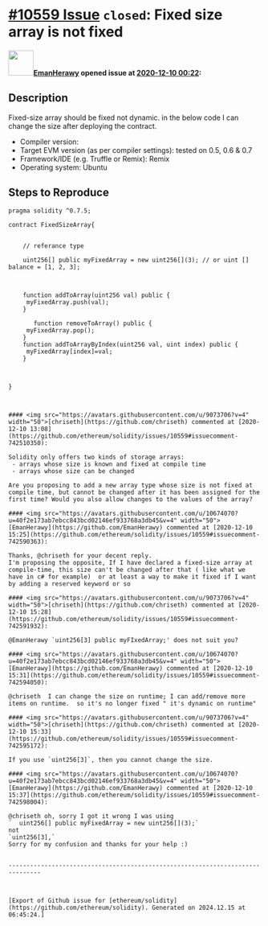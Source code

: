 # [\#10559 Issue](https://github.com/ethereum/solidity/issues/10559) `closed`: Fixed size array is not fixed  

#### <img src="https://avatars.githubusercontent.com/u/10674070?u=40f2e173ab7ebcc843bcd02146ef933768a3db45&v=4" width="50">[EmanHerawy](https://github.com/EmanHerawy) opened issue at [2020-12-10 00:22](https://github.com/ethereum/solidity/issues/10559):

<!--## Prerequisites

- First, many thanks for taking part in the community. We really appreciate that.
- We realize there is a lot of information requested here. We ask only that you do your best to provide as much information as possible so we can better help you.
- Support questions are better asked in one of the following locations:
	- [Solidity chat](https://gitter.im/ethereum/solidity)
	- [Stack Overflow](https://ethereum.stackexchange.com/)
- Ensure the issue isn't already reported.
- The issue should be reproducible with the latest solidity version; however, this isn't a hard requirement and being reproducible with an older version is sufficient.
-->

## Description

Fixed-size array should be fixed not dynamic.  in the below code I can change the size after deploying the contract.

- Compiler version:
- Target EVM version (as per compiler settings): tested on 0.5, 0.6 & 0.7
- Framework/IDE (e.g. Truffle or Remix): Remix 
- Operating system: Ubuntu

## Steps to Reproduce


```solidity
pragma solidity ^0.7.5;

contract FixedSizeArray{
    

    // referance type
   
    uint256[] public myFixedArray = new uint256[](3); // or uint [] balance = [1, 2, 3];



    function addToArray(uint256 val) public {
     myFixedArray.push(val);
    }

       function removeToArray() public {
     myFixedArray.pop();
    }
    function addToArrayByIndex(uint256 val, uint index) public {
     myFixedArray[index]=val;
    }

   
    
} 



#### <img src="https://avatars.githubusercontent.com/u/9073706?v=4" width="50">[chriseth](https://github.com/chriseth) commented at [2020-12-10 13:08](https://github.com/ethereum/solidity/issues/10559#issuecomment-742510350):

Solidity only offers two kinds of storage arrays:
 - arrays whose size is known and fixed at compile time
 - arrays whose size can be changed

Are you proposing to add a new array type whose size is not fixed at compile time, but cannot be changed after it has been assigned for the first time? Would you also allow changes to the values of the array?

#### <img src="https://avatars.githubusercontent.com/u/10674070?u=40f2e173ab7ebcc843bcd02146ef933768a3db45&v=4" width="50">[EmanHerawy](https://github.com/EmanHerawy) commented at [2020-12-10 15:25](https://github.com/ethereum/solidity/issues/10559#issuecomment-742590363):

Thanks, @chriseth for your decent reply.
I'm proposing the opposite, If I have declared a fixed-size array at compile-time, this size can't be changed after that ( like what we have in c# for example)  or at least a way to make it fixed if I want by adding a reserved keyword or so

#### <img src="https://avatars.githubusercontent.com/u/9073706?v=4" width="50">[chriseth](https://github.com/chriseth) commented at [2020-12-10 15:28](https://github.com/ethereum/solidity/issues/10559#issuecomment-742591932):

@EmanHerawy `uint256[3] public myFIxedArray;' does not suit you?

#### <img src="https://avatars.githubusercontent.com/u/10674070?u=40f2e173ab7ebcc843bcd02146ef933768a3db45&v=4" width="50">[EmanHerawy](https://github.com/EmanHerawy) commented at [2020-12-10 15:31](https://github.com/ethereum/solidity/issues/10559#issuecomment-742594050):

@chriseth  I can change the size on runtime; I can add/remove more items on runtime.  so it's no longer fixed " it's dynamic on runtime"

#### <img src="https://avatars.githubusercontent.com/u/9073706?v=4" width="50">[chriseth](https://github.com/chriseth) commented at [2020-12-10 15:33](https://github.com/ethereum/solidity/issues/10559#issuecomment-742595172):

If you use `uint256[3]`, then you cannot change the size.

#### <img src="https://avatars.githubusercontent.com/u/10674070?u=40f2e173ab7ebcc843bcd02146ef933768a3db45&v=4" width="50">[EmanHerawy](https://github.com/EmanHerawy) commented at [2020-12-10 15:37](https://github.com/ethereum/solidity/issues/10559#issuecomment-742598004):

@chriseth oh, sorry I got it wrong I was using  
`  uint256[] public myFixedArray = new uint256[](3);`
not 
`uint256[3],`
Sorry for my confusion and thanks for your help :)


-------------------------------------------------------------------------------



[Export of Github issue for [ethereum/solidity](https://github.com/ethereum/solidity). Generated on 2024.12.15 at 06:45:24.]
